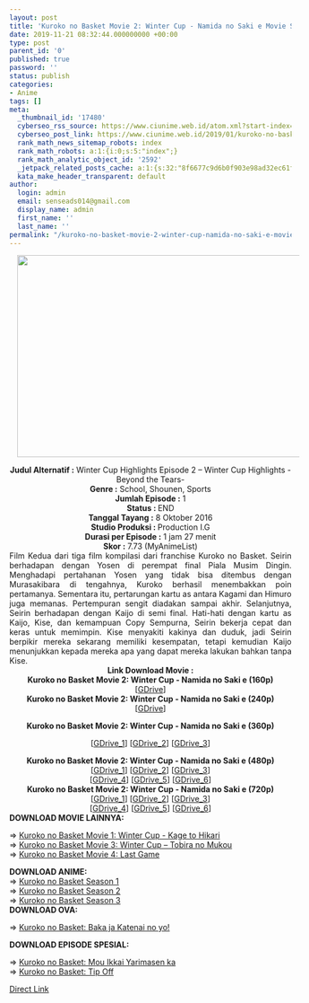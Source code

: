 ```yaml
---
layout: post
title: 'Kuroko no Basket Movie 2: Winter Cup - Namida no Saki e Movie Subtitle Indonesia'
date: 2019-11-21 08:32:44.000000000 +00:00
type: post
parent_id: '0'
published: true
password: ''
status: publish
categories:
- Anime
tags: []
meta:
  _thumbnail_id: '17480'
  cyberseo_rss_source: https://www.ciunime.web.id/atom.xml?start-index=2851&max-results=150
  cyberseo_post_link: https://www.ciunime.web.id/2019/01/kuroko-no-basket-movie-2-winter-cup.html
  rank_math_news_sitemap_robots: index
  rank_math_robots: a:1:{i:0;s:5:"index";}
  rank_math_analytic_object_id: '2592'
  _jetpack_related_posts_cache: a:1:{s:32:"8f6677c9d6b0f903e98ad32ec61f8deb";a:2:{s:7:"expires";i:1642530096;s:7:"payload";a:0:{}}}
  kata_make_header_transparent: default
author:
  login: admin
  email: senseads014@gmail.com
  display_name: admin
  first_name: ''
  last_name: ''
permalink: "/kuroko-no-basket-movie-2-winter-cup-namida-no-saki-e-movie-subtitle-indonesia/"
---
```

<div class="separator" style="clear: both; text-align: center;"><a href="https://1.bp.blogspot.com/-BPUXRtWXNHs/XEv_ECSoc2I/AAAAAAAAIk0/eOIF5TE0fMQeiXsZoC4PEjMtRUQsQhIHACPcBGAYYCw/s1600/Kuroko%2Bno%2BBasket%2BMovie%2B2%2B-%2BWinter%2BCup%2B-%2BNamida%2Bno%2BSaki%2Be.jpg" imageanchor="1" style="margin-left: 1em; margin-right: 1em;"><img border="0" data-original-height="720" data-original-width="1280" height="360" src="{{ site.baseurl }}/assets/2019/11/Kuroko%2Bno%2BBasket%2BMovie%2B2%2B-%2BWinter%2BCup%2B-%2BNamida%2Bno%2BSaki%2Be.jpg" width="640" /></a></div>
<p>
<div style="text-align: center;"><b>Judul</b><b><b> Alternatif</b> :</b> Winter Cup Highlights Episode 2 – Winter Cup Highlights -Beyond the Tears- </div>
<div style="text-align: center;"><b><b>Genre :</b></b>&nbsp;School, Shounen, Sports</div>
<div style="text-align: center;"><b>Jumlah Episode :</b> 1<br /><b>Status :&nbsp;</b>END<br /><b>Tanggal Tayang :</b> 8 Oktober 2016<br /><b>Studio Produksi : </b>Production I.G<br /><b>Durasi per Episode :</b> 1 jam 27 menit</div>
<div style="text-align: center;"><b>Skor :</b> 7.73 (MyAnimeList)</div>
<div style="text-align: center;"></div>
<div style="text-align: justify;">Film Kedua dari tiga film kompilasi dari franchise Kuroko no Basket. Seirin berhadapan dengan Yosen di perempat final Piala Musim Dingin. Menghadapi pertahanan Yosen yang tidak bisa ditembus dengan Murasakibara di tengahnya, Kuroko berhasil menembakkan poin pertamanya. Sementara itu, pertarungan kartu as antara Kagami dan Himuro juga memanas. Pertempuran sengit diadakan sampai akhir. Selanjutnya, Seirin berhadapan dengan Kaijo di semi final. Hati-hati dengan kartu as Kaijo, Kise, dan kemampuan Copy Sempurna, Seirin bekerja cepat dan keras untuk memimpin. Kise menyakiti kakinya dan duduk, jadi Seirin berpikir mereka sekarang memiliki kesempatan, tetapi kemudian Kaijo menunjukkan kepada mereka apa yang dapat mereka lakukan bahkan tanpa Kise.</div>
<div style="text-align: justify;"></div>
<div style="text-align: justify;"></div>
<div style="text-align: center;"><b>Link Download Movie :</b></div>
<div style="text-align: center;">
<div style="text-align: center;">
<div style="text-align: center;"><b>Kuroko no Basket Movie 2: Winter Cup - Namida no Saki e (160p)</b></div>
<div style="text-align: center;">
<div style="text-align: center;">[<a href="https://drive.google.com/uc?export=download&amp;id=1AyuL1Zj6JO1cHlfTy4gwoHEHGi3noR0a" target="_blank" rel="noopener">GDrive</a>]</div>
<div style="text-align: center;">
<div style="text-align: center;"></div>
</div>
</div>
<div style="text-align: center;"><b>Kuroko no Basket Movie 2: Winter Cup - Namida no Saki e (240p)</b></div>
<div style="text-align: center;">
<div style="text-align: center;">[<a href="https://drive.google.com/uc?export=download&amp;id=1dTLHzYIf_qaTPTd9ymY0o73DxI_btu6M" target="_blank" rel="noopener">GDrive</a>]</div>
<div style="text-align: center;">
<div style="text-align: center;"></div>
</div>
</div>
<p><b>Kuroko no Basket Movie 2: Winter Cup - Namida no Saki e (360p)</b></div>
<div style="text-align: center;">[<a href="http://drive.google.com/uc?id=11PakrThNURLGmdlTUI20FNprUUkwDKCX" target="_blank" rel="noopener">GDrive_1</a>] [<a href="https://drive.google.com/uc?export=download&amp;id=1KGMV0I0KSWdkTer3bzDlu_feSteZDYFu" target="_blank" rel="noopener">GDrive_2</a>] [<a href="https://drive.google.com/uc?export=download&amp;id=1WTwwzZ0cOYFliXyUrnUMZPj2a9vnOV--" target="_blank" rel="noopener">GDrive_3</a>]</div>
<p></div>
<div style="text-align: center;"><b>Kuroko no Basket Movie 2: Winter Cup - Namida no Saki e (480p)</b><br />[<a href="https://drive.google.com/uc?id=13-jDp5Eeizu6WVkN98fFwstOQFw6IZyH" target="_blank" rel="noopener">GDrive_1</a>] [<a href="https://drive.google.com/uc?id=1vvQzuArjtutB4GR2PY-ntCvInN8LsmPv" target="_blank" rel="noopener">GDrive_2</a>] [<a href="https://drive.google.com/uc?id=1rT14KkGiID9INt7rzF19J7wPDpSg6fgI" target="_blank" rel="noopener">GDrive_3</a>]<br />[<a href="https://drive.google.com/uc?export=download&amp;id=1Z6yePWxtFqS957zVJhXKUqZCT-16R3CJ" target="_blank" rel="noopener">GDrive_4</a>] [<a href="http://drive.google.com/uc?id=1Zd_7yNRfURJBiitO42JCYItA6CS6_W3l" target="_blank" rel="noopener">GDrive_5</a>] [<a href="https://drive.google.com/uc?id=1UDh4vWUmL2zEvG7Xbz4ZTDNWDToRkgOp" target="_blank" rel="noopener">GDrive_6</a>]</div>
<div style="text-align: center;"><b>Kuroko no Basket Movie 2: Winter Cup - Namida no Saki e (720p)</b><br />[<a href="http://drive.google.com/uc?id=12Qou0HpmGaTlb7Wc8PekhtAXb9avEPpi" target="_blank" rel="noopener">GDrive_1</a>] [<a href="https://drive.google.com/uc?id=1gKn8cTE6pvSgaGI2ng-ILo7SfTQrmKt_" target="_blank" rel="noopener">GDrive_2</a>] [<a href="https://drive.google.com/uc?id=17BiwschFuAD3OgfVpR5cZ-lgn8YtCJfY" target="_blank" rel="noopener">GDrive_3</a>]<br />[<a href="https://drive.google.com/uc?export=download&amp;id=10eJ8_IjY9tCgd2mUcAGASmJPIhBvbaW9" target="_blank" rel="noopener">GDrive_4</a>] [<a href="https://drive.google.com/uc?id=1lSD_G_d2HT4d9zyd8mEaKwwoKfQSuYct" target="_blank" rel="noopener">GDrive_5</a>] [<a href="https://drive.google.com/uc?id=1H3PiEfglqMr3SVf6pOiJUJr-i3Ch-DEv" target="_blank" rel="noopener">GDrive_6</a>]
<div style="text-align: left;">
<div style="text-align: justify;"><b>DOWNLOAD MOVIE&nbsp;</b><b>LAINNYA</b><b>:</b></p>
<p>=&gt;&nbsp;<a href="https://www.ciunime.web.id/2019/01/kuroko-no-basket-movie-1-winter-cup.html" target="_blank" rel="noopener">Kuroko no Basket Movie 1: Winter Cup - Kage to Hikari</a><br />=&gt;&nbsp;<a href="https://www.ciunime.web.id/2019/06/kuroko-no-basket-movie-3-winter-cup.html" target="_blank" rel="noopener">Kuroko no Basket Movie 3: Winter Cup – Tobira no Mukou</a><br />=&gt;&nbsp;<a href="https://www.ciunime.web.id/2019/01/kuroko-no-basket-movie-4-last-game.html" target="_blank" rel="noopener">Kuroko no Basket Movie 4: Last Game</a></p>
</div>
<div style="text-align: justify;"><b>DOWNLOAD ANIME:</b></div>
<div style="text-align: justify;">=&gt;&nbsp;<a href="https://www.ciunime.web.id/2019/01/kuroko-no-basket-season-1-episode-01-25.html" target="_blank" rel="noopener">Kuroko no Basket Season 1</a></div>
<div style="text-align: justify;">=&gt;&nbsp;<a href="https://www.ciunime.web.id/2019/01/kuroko-no-basket-season-2-episode-01-25.html" target="_blank" rel="noopener">Kuroko no Basket Season 2</a><br />=&gt;&nbsp;<a href="https://www.ciunime.web.id/2019/01/kuroko-no-basket-season-3-episode-01-25.html" target="_blank" rel="noopener">Kuroko no Basket Season 3</a></div>
<div style="text-align: justify;"><b>DOWNLOAD OVA:</b></p>
<p>=&gt;&nbsp;<a href="https://www.ciunime.web.id/2019/09/kuroko-no-basket-baka-ja-katenai-no-yo.html" target="_blank" rel="noopener">Kuroko no Basket: Baka ja Katenai no yo!</a></p>
<p><b>DOWNLOAD EPISODE SPESIAL:</b></p>
<p>=&gt;&nbsp;<a href="https://www.ciunime.web.id/2019/09/kuroko-no-basket-mou-ikkai-yarimasen-ka.html" target="_blank" rel="noopener">Kuroko no Basket: Mou Ikkai Yarimasen ka</a><br />=&gt;&nbsp;<a href="https://www.ciunime.web.id/2019/09/kuroko-no-basket-tip-off-spesial.html" target="_blank" rel="noopener">Kuroko no Basket: Tip Off</a></p>
</div>
</div>
</div>
<link rel="stylesheet" href="https://cdnjs.cloudflare.com/ajax/libs/font-awesome/4.7.0/css/font-awesome.min.css" />
<div class="divbtn"> <a href="https://handymansurrender.com/fihup8buzv?key=94550f7ce39444073321dde3b8782f97" class="btn"><i class="fa fa-download"></i> Direct Link</a> </div>
